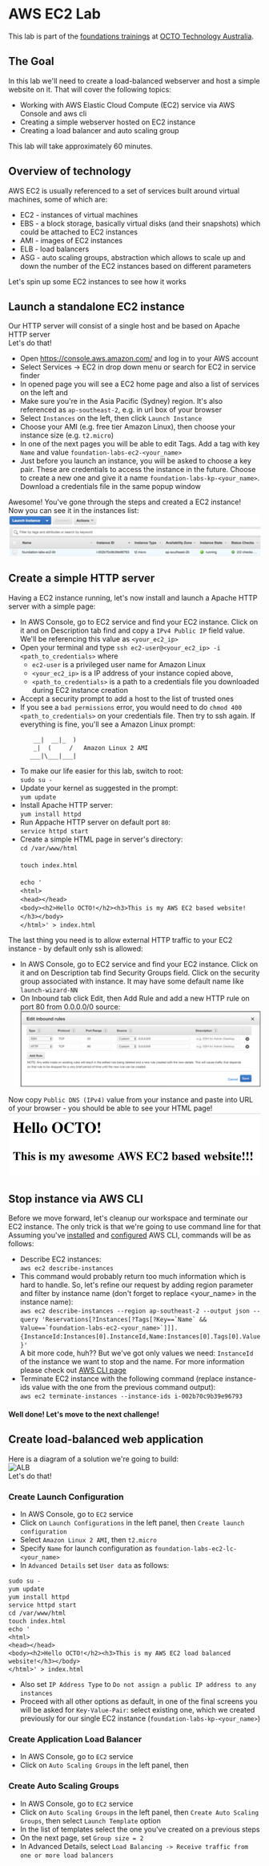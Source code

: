# AWS EC2 Lab
This lab is part of the [foundations trainings](https://github.com/octo-technology-downunder/octo-au-foundations) at [OCTO Technology Australia](http://careers.octo.com.au/).

## The Goal
In this lab we'll need to create a load-balanced webserver and host a simple website on it.
That will cover the following topics:
- Working with AWS Elastic Cloud Compute (EC2) service via AWS Console and aws cli
- Creating a simple webserver hosted on EC2 instance
- Creating a load balancer and auto scaling group

This lab will take approximately 60 minutes.

## Overview of technology
AWS EC2 is usually referenced to a set of services built around virtual machines, some of which are:
- EC2 - instances of virtual machines
- EBS - a block storage, basically virtual disks (and their snapshots) which could be attached to EC2 instances
- AMI - images of EC2 instances
- ELB - load balancers
- ASG - auto scaling groups, abstraction which allows to scale up and down the number of the EC2 instances based on different parameters

Let's spin up some EC2 instances to see how it works
## Launch a standalone EC2 instance
Our HTTP server will consist of a single host and be based on Apache HTTP server<br>
Let's do that!
* Open https://console.aws.amazon.com/ and log in to your AWS account<br>
* Select Services -> EC2 in drop down menu or search for EC2 in service finder
* In opened page you will see a EC2 home page and also a list of services on the left and
* Make sure you're in the Asia Pacific (Sydney) region. It's also referenced as `ap-southeast-2`, e.g. in url box of your browser
* Select `Instances` on the left, then click `Launch Instance`
* Choose your AMI (e.g. free tier Amazon Linux), then choose your instance size (e.g. `t2.micro`)
* In one of the next pages you will be able to edit Tags. Add a tag with key `Name` and value `foundation-labs-ec2-<your_name>`
* Just before you launch an instance, you will be asked to choose a key pair. These are credentials to access the instance in the future. Choose to create a new one and give it a name `foundation-labs-kp-<your_name>`. Download a credentials file in the same popup window

Awesome! You've gone through the steps and created a EC2 instance!<br>
Now you can see it in the instances list:<br>
![Running](images/ec2-running.png "Running")<br>

## Create a simple HTTP server
Having a EC2 instance running, let's now install and launch a Apache HTTP server with a simple page:
* In AWS Console, go to EC2 service and find your EC2 instance. Click on it and on Description tab find and copy a `IPv4 Public IP` field value. We'll be referencing this value as `<your_ec2_ip>`
* Open your terminal and type `ssh ec2-user@<your_ec2_ip> -i <path_to_credentials>` where <br>
  * `ec2-user` is a privileged user name for Amazon Linux
  * `<your_ec2_ip>` is a IP address of your instance copied above,
  * `<path_to_credentials>` is a path to a credentials file you downloaded during EC2 instance creation
* Accept a security prompt to add a host to the list of trusted ones
* If you see a `bad permissions` error, you would need to do `chmod 400 <path_to_credentials>` on your credentials file. Then try to ssh again. If everything is fine, you'll see a Amazon Linux prompt:
```
       __|  __|_  )
       _|  (     /   Amazon Linux 2 AMI
      ___|\___|___|
```
* To make our life easier for this lab, switch to root:<br> `sudo su -`
* Update your kernel as suggested in the prompt:<br>`yum update`
* Install Apache HTTP server:<br>`yum install httpd`
* Run Appache HTTP server on default port `80`:<br> `service httpd start`
* Create a simple HTML page in server's directory:<br>
`cd /var/www/html`<br><br>
`touch index.html`<br><br>
`echo ' `<br>
`<html> `<br>
`<head></head> `<br>
`<body><h2>Hello OCTO!</h2><h3>This is my AWS EC2 based website!</h3></body> `<br>
`</html>' > index.html`

The last thing you need is to allow external HTTP traffic to your EC2 instance - by default only ssh is allowed:
* In AWS Console, go to EC2 service and find your EC2 instance. Click on it and on Description tab find Security Groups field. Click on the security group associated with instance. It may have some default name like `launch-wizard-NN`
* On Inbound tab click Edit, then Add Rule and add a new HTTP rule on port 80 from 0.0.0.0/0 source:<br>
![Inbound](images/ec2-inbound.png "Inbound")<br>

Now copy `Public DNS (IPv4)` value from your instance and paste into URL of your browser - you should be able to see your HTML page!<br>
![Awesome](images/ec2-awesome.png "Awesome")<br>

## Stop instance via AWS CLI
Before we move forward, let's cleanup our workspace and terminate our EC2 instance. The only trick is that we're going to use command line for that<br>
Assuming you've [installed](https://docs.aws.amazon.com/cli/latest/userguide/installing.html) and [configured](https://docs.aws.amazon.com/cli/latest/userguide/cli-chap-getting-started.html
) AWS CLI, commands will be as follows:
* Describe EC2 instances:<br>
`aws ec2 describe-instances`<br>
* This command would probably return too much information which is hard to handle. So, let's refine our request by adding region parameter and filter by instance name (don't forget to replace <your_name> in the instance name):<br>
```aws ec2 describe-instances --region ap-southeast-2 --output json --query 'Reservations[?Instances[?Tags[?Key==`Name` && Value==`foundation-labs-ec2-<your_name>`]]].{InstanceId:Instances[0].InstanceId,Name:Instances[0].Tags[0].Value}'```<br>
A bit more code, huh?? But we've got only values we need: `InstanceId` of the instance we want to stop and the name. For more information please check out [AWS CLI page](https://docs.aws.amazon.com/cli/latest/userguide/controlling-output.html)
* Terminate EC2 instance with the following command (replace instance-ids value with the one from the previous command output):<br>
`aws ec2 terminate-instances --instance-ids i-002b70c9b39e96793`<br>

<h4>Well done! Let's move to the next challenge!</h4>

## Create load-balanced web application
Here is a diagram of a solution we're going to build:<br>
![ALB](images/ec2-alb.png "ALB")<br>
Let's do that!

### Create Launch Configuration
* In AWS Console, go to `EC2` service
* Click on `Launch Configurations` in the left panel, then `Create launch configuration`
* Select `Amazon Linux 2 AMI`, then `t2.micro`
* Specify `Name` for launch configuration as `foundation-labs-ec2-lc-<your_name>`
* In `Advanced Details` set `User data` as follows:<br>
```
sudo su -
yum update
yum install httpd
service httpd start
cd /var/www/html
touch index.html
echo '
<html>
<head></head>
<body><h2>Hello OCTO!</h2><h3>This is my AWS EC2 load balanced website!</h3></body>
</html>' > index.html
```
* Also set `IP Address Type` to `Do not assign a public IP address to any instances`
* Proceed with all other options as default, in one of the final screens you will be asked for `Key-Value-Pair`: select existing one, which we created previously for our single EC2 instance (`foundation-labs-kp-<your_name>`)

### Create Application Load Balancer
* In AWS Console, go to `EC2` service
* Click on `Auto Scaling Groups` in the left panel, then

### Create Auto Scaling Groups
* In AWS Console, go to `EC2` service
* Click on `Auto Scaling Groups` in the left panel, then `Create Auto Scaling Groups`, then select `Launch Template` option
* In the list of templates select the one you've created on a previous steps
* On the next page, set `Group size = 2`
* In Advanced Details, select `Load Balancing -> Receive traffic from one or more load balancers`
